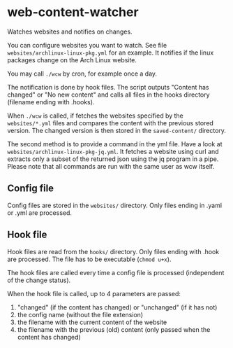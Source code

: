 # web-content-watcher
Watches websites and notifies on changes.

You can configure websites you want to watch. See file `websites/archlinux-linux-pkg.yml` for an example. It notifies if the linux packages change on the Arch Linux website.

You may call `./wcw` by cron, for example once a day.

The notification is done by hook files. The script outputs "Content has changed" or "No new content" and calls all files in the hooks directory (filename ending with .hooks).

When `./wcw` is called, if fetches the websites specified by the `websites/*.yml` files and compares the content with the previous stored version. The changed version is then stored in the `saved-content/` directory.

The second method is to provide a command in the yml file. Have a look at `websites/archlinux-linux-pkg-jq.yml`.
It fetches a website using curl and extracts only a subset of the returned json using the jq program in a pipe. Please note that all commands are run with the same user as wcw itself.

## Config file

Config files are stored in the `websites/` directory. Only files ending in .yaml or .yml are processed.



## Hook file

Hook files are read from the `hooks/` directory. Only files ending with .hook are processed.
The file has to be executable (`chmod u+x`).

The hook files are called every time a config file is processed (independent of the change status).

When the hook file is called, up to 4 parameters are passed:

1. "changed" (if the content has changed) or "unchanged" (if it has not)
2. the config name (without the file extension)
3. the filename with the current content of the website
4. the filename with the previous (old) content (only passed when the content has changed)

